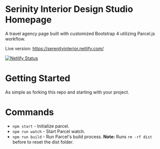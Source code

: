 # Serinity Interior Design Studio Homepage
A travel agency page built with customized Bootstrap 4 utilizing Parcel.js workflow.

Live version: https://serenityinterior.netlify.com/

[![Netlify Status](https://api.netlify.com/api/v1/badges/9643a3ce-1b03-4798-b46a-03dd4832c859/deploy-status)](https://app.netlify.com/sites/serenityinterior/deploys)

# Getting Started
As simple as forking this repo and starting with your project.

# Commands
* ```npm start``` - Initialize parcel.
* ```npm run watch``` - Start Parcel watch.
* ```npm run build``` - Run Parcel's build process. **Note:** Runs ```rm -rf dist``` before to reset the dist folder.
